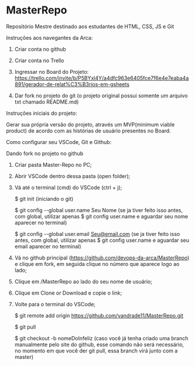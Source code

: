 # MasterRepo
Repositório Mestre destinado aos estudantes de HTML, CSS, JS e Git



Instruções aos navegantes da Arca:

1. Criar conta no github

2. Criar conta no Trello

3. Ingressar no Board do Projeto: https://trello.com/invite/b/P5BYxl4Y/a4dfc963e6405fce7f6e4e7eaba4a891/gerador-de-relat%C3%B3rios-em-gsheets

4. Dar fork no projeto do git (o projeto original possui somente um arquivo txt chamado README.md)



Instruções iniciais do projeto:

Gerar sua própria versão do projeto, através um MVP(minimum viable product) de acordo com as histórias de usuário presentes no Board.




Como configurar seu VSCode, Git e Github:

Dando fork no projeto no github 

1. Criar pasta Master-Repo no PC;
2. Abrir VSCode dentro dessa pasta (open folder);
3. Vá até o terminal (cmd) do VSCode (ctrl + j);

    $ git init (iniciando o git)

    $ git config --global user.name Seu Nome 
(se ja tiver feito isso antes, com global, utilizar apenas $ git config user.name e aguardar seu nome aparecer no terminal)

    $ git config --global user.email Seu@email.com 
(se ja tiver feito isso antes, com global, utilizar apenas $ git config user.name e aguardar seu email aparecer no terminal)

4. Vá no github principal (https://github.com/devops-da-arca/MasterRepo) e clique em fork, em seguida clique no número que aparece logo ao lado;

5. Clique em /MasterRepo ao lado do seu nome de usuário;

6. Clique em Clone or Download e copie o link;

7. Volte para o terminal do VSCode;

    $ git remote add origin https://github.com/yandrade11/MasterRepo.git

    $ git pull

    $ git checkout -b nomeDoInfeliz 
(caso você já tenha criado uma branch manualmente pelo site do github, esse comando não será necessário, no momento em que você der git pull, essa branch virá junto com a master)